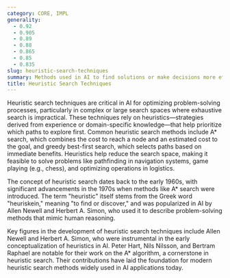 ```yaml
---
category: CORE, IMPL
generality:
  - 0.92
  - 0.905
  - 0.89
  - 0.88
  - 0.865
  - 0.85
  - 0.835
slug: heuristic-search-techniques
summary: Methods used in AI to find solutions or make decisions more efficiently by using rules of thumb or informed guesses to guide the search process.
title: Heuristic Search Techniques
---
```


Heuristic search techniques are critical in AI for optimizing problem-solving processes, particularly in complex or large search spaces where exhaustive search is impractical. These techniques rely on heuristics—strategies derived from experience or domain-specific knowledge—that help prioritize which paths to explore first. Common heuristic search methods include A\* search, which combines the cost to reach a node and an estimated cost to the goal, and greedy best-first search, which selects paths based on immediate benefits. Heuristics help reduce the search space, making it feasible to solve problems like pathfinding in navigation systems, game playing (e.g., chess), and optimizing operations in logistics.

The concept of heuristic search dates back to the early 1960s, with significant advancements in the 1970s when methods like A\* search were introduced. The term "heuristic" itself stems from the Greek word "heuriskein," meaning "to find or discover," and was popularized in AI by Allen Newell and Herbert A. Simon, who used it to describe problem-solving methods that mimic human reasoning.

Key figures in the development of heuristic search techniques include Allen Newell and Herbert A. Simon, who were instrumental in the early conceptualization of heuristics in AI. Peter Hart, Nils Nilsson, and Bertram Raphael are notable for their work on the A\* algorithm, a cornerstone in heuristic search. Their contributions have laid the foundation for modern heuristic search methods widely used in AI applications today.
